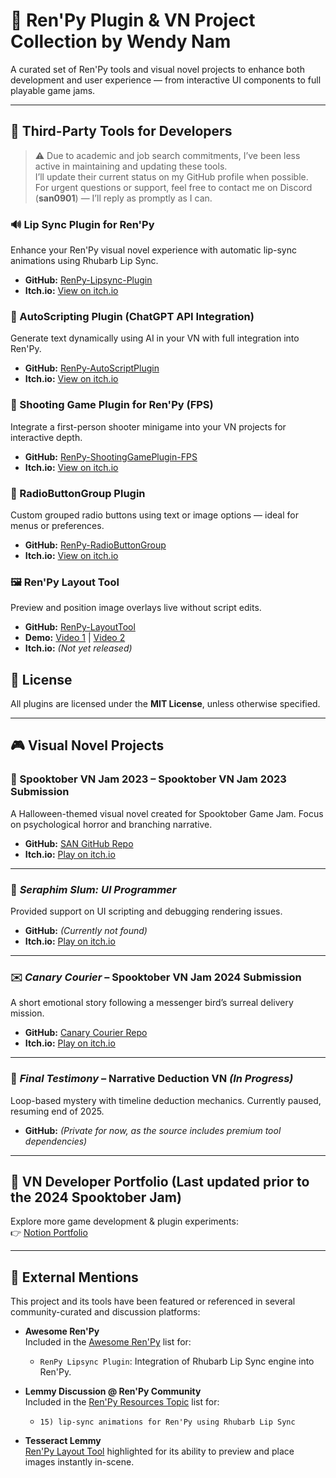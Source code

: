 # 🧰 Ren'Py Plugin & VN Project Collection by Wendy Nam

A curated set of Ren'Py tools and visual novel projects to enhance both development and user experience — from interactive UI components to full playable game jams.

---

## 🔧 Third-Party Tools for Developers

> ⚠️ Due to academic and job search commitments, I’ve been less active in maintaining and updating these tools.  
> I’ll update their current status on my GitHub profile when possible.  
> For urgent questions or support, feel free to contact me on Discord (**san0901**) — I’ll reply as promptly as I can.


### 🔊 Lip Sync Plugin for Ren'Py  
Enhance your Ren'Py visual novel experience with automatic lip-sync animations using Rhubarb Lip Sync.  
- **GitHub:** [RenPy-Lipsync-Plugin](https://github.com/Wendy-Nam/RenPy-Lipsync-Plugin)  
- **Itch.io:** [View on itch.io](https://seo-a-nam.itch.io/lipsync-plugin-for-renpy)


### 🤖 AutoScripting Plugin (ChatGPT API Integration)  
Generate text dynamically using AI in your VN with full integration into Ren'Py.  
- **GitHub:** [RenPy-AutoScriptPlugin](https://github.com/Wendy-Nam/RenPy-AutoScriptPlugin)  
- **Itch.io:** [View on itch.io](https://seo-a-nam.itch.io/auto-scripting-ai-plugin-for-renpy)


### 🎯 Shooting Game Plugin for Ren'Py (FPS)  
Integrate a first-person shooter minigame into your VN projects for interactive depth.  
- **GitHub:** [RenPy-ShootingGamePlugin-FPS](https://github.com/Wendy-Nam/RenPy-ShootingGamePlugin-FPS)  
- **Itch.io:** [View on itch.io](https://seo-a-nam.itch.io/shooting-game-v1)


### 🔘 RadioButtonGroup Plugin  
Custom grouped radio buttons using text or image options — ideal for menus or preferences.  
- **GitHub:** [RenPy-RadioButtonGroup](https://github.com/Wendy-Nam/RenPy-RadioButtonGroup)  
- **Itch.io:** [View on itch.io](https://seo-a-nam.itch.io/radiobuttongroup-plugin-for-renpy)


### 🖼️ Ren'Py Layout Tool  
Preview and position image overlays live without script edits.  
- **GitHub:** [RenPy-LayoutTool](https://github.com/Wendy-Nam/RenPy-LayoutTool)  
- **Demo:** [Video 1](https://youtu.be/f3nDPWE2CIc) | [Video 2](https://youtu.be/MNqknAaeDuE)  
- **Itch.io:** *(Not yet released)*

## 📄 License  
All plugins are licensed under the **MIT License**, unless otherwise specified.

---

## 🎮 Visual Novel Projects

### 🎃 Spooktober VN Jam 2023 – Spooktober VN Jam 2023 Submission  
A Halloween-themed visual novel created for Spooktober Game Jam. Focus on psychological horror and branching narrative.  
- **GitHub:** [SAN GitHub Repo](https://github.com/Wendy-Nam/SpookyVN2023)  
- **Itch.io:** [Play on itch.io](https://rafazcruz.itch.io/a-trick-of-the-mind)

---

### 🤝 *Seraphim Slum:* *UI Programmer*  
Provided support on UI scripting and debugging rendering issues.
- **GitHub:** *(Currently not found)*
- **Itch.io:** [Play on itch.io](https://rosesrot.itch.io/seraphim-slum)

---
### ✉️ *Canary Courier* – Spooktober VN Jam 2024 Submission  
A short emotional story following a messenger bird’s surreal delivery mission.  
- **GitHub:** [Canary Courier Repo](https://github.com/CANARY-COURIER/CanaryGame)  
- **Itch.io:** [Play on itch.io](https://quack-n-loaf.itch.io/canary-courier#credit)

---

### 🧩 *Final Testimony* – Narrative Deduction VN *(In Progress)*  
Loop-based mystery with timeline deduction mechanics. Currently paused, resuming end of 2025.  
- **GitHub:** *(Private for now, as the source includes premium tool dependencies)*

---

## 📁 VN Developer Portfolio (Last updated prior to the 2024 Spooktober Jam)
Explore more game development & plugin experiments:  
👉 [Notion Portfolio](https://educated-tarsier-f16.notion.site/VN-Programmer-Portfolio-4681b9cf5da2455f9777bc7b80438b18?pvs=74)

---

## 📰 External Mentions

This project and its tools have been featured or referenced in several community-curated and discussion platforms:

- **Awesome Ren'Py**  
  Included in the [Awesome Ren'Py](https://github.com/methanoliver/awesome-renpy?tab=readme-ov-file#visual-novel-elements) list for:  
  - `RenPy Lipsync Plugin`: Integration of Rhubarb Lip Sync engine into Ren'Py.

- **Lemmy Discussion @ Ren'Py Community**  
  Included in the [Ren'Py Resources Topic](https://lemmasoft.renai.us/forums/viewtopic.php?t=68874) list for:  
  - `15) lip-sync animations for Ren'Py using Rhubarb Lip Sync`
 
- **Tesseract Lemmy**  
  [Ren'Py Layout Tool](https://tesseract.lemmy.dbzer0.com/post/lemmy.dbzer0.com/28724730) highlighted for its ability to preview and place images instantly in-scene.
